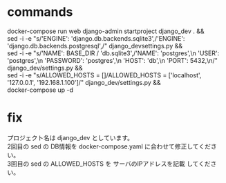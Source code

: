 # commands
docker-compose run web django-admin startproject django_dev . && \
sed -i -e "s/'ENGINE': 'django.db.backends.sqlite3',/'ENGINE': 'django.db.backends.postgresql',/" django_devsettings.py && \
sed -i -e "s/'NAME': BASE_DIR \/ 'db.sqlite3',/'NAME': 'postgres',\n        'USER': 'postgres',\n        'PASSWORD': 'postgres',\n        'HOST': 'db',\n        'PORT': 5432,\n/" django_dev/settings.py && \
sed -i -e "s/ALLOWED_HOSTS = \[\]/ALLOWED_HOSTS = \['localhost', '127.0.0.1', '192.168.1.100'\]/" django_dev/settings.py && \
docker-compose up -d

# fix
プロジェクト名は django_dev としています。  
2回目の sed の DB情報を docker-compose.yaml に合わせて修正してください。  
3回目の sed の ALLOWED_HOSTS を サーバのIPアドレスを記載 してください。  